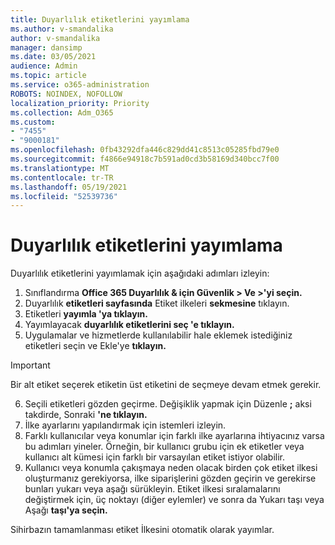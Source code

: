 ```yaml
---
title: Duyarlılık etiketlerini yayımlama
ms.author: v-smandalika
author: v-smandalika
manager: dansimp
ms.date: 03/05/2021
audience: Admin
ms.topic: article
ms.service: o365-administration
ROBOTS: NOINDEX, NOFOLLOW
localization_priority: Priority
ms.collection: Adm_O365
ms.custom:
- "7455"
- "9000181"
ms.openlocfilehash: 0fb43292dfa446c829dd41c8513c05285fbd79e0
ms.sourcegitcommit: f4866e94918c7b591ad0cd3b58169d340bcc7f00
ms.translationtype: MT
ms.contentlocale: tr-TR
ms.lasthandoff: 05/19/2021
ms.locfileid: "52539736"
---
```

# <a name="publish-sensitivity-labels"></a>Duyarlılık etiketlerini yayımlama

Duyarlılık etiketlerini yayımlamak için aşağıdaki adımları izleyin:

1. Sınıflandırma **Office 365 Duyarlılık & için Güvenlik > Ve >'yi seçin.**
2. Duyarlılık **etiketleri sayfasında** Etiket ilkeleri **sekmesine** tıklayın.
3. Etiketleri **yayımla 'ya tıklayın.**
4. Yayımlayacak **duyarlılık etiketlerini seç 'e tıklayın.** 
5. Uygulamalar ve hizmetlerde kullanılabilir hale eklemek istediğiniz etiketleri seçin ve Ekle'ye **tıklayın.**
> [!IMPORTANT]
> Bir alt etiket seçerek etiketin üst etiketini de seçmeye devam etmek gerekir.
6. Seçili etiketleri gözden geçirme. Değişiklik yapmak için Düzenle **;** aksi takdirde, Sonraki **'ne tıklayın.**
7. İlke ayarlarını yapılandırmak için istemleri izleyin.
8. Farklı kullanıcılar veya konumlar için farklı ilke ayarlarına ihtiyacınız varsa bu adımları yineler. Örneğin, bir kullanıcı grubu için ek etiketler veya kullanıcı alt kümesi için farklı bir varsayılan etiket istiyor olabilir.
9. Kullanıcı veya konumla çakışmaya neden olacak birden çok etiket ilkesi oluşturmanız gerekiyorsa, ilke siparişlerini gözden geçirin ve gerekirse bunları yukarı veya aşağı sürükleyin. Etiket ilkesi sıralamalarını değiştirmek için, üç noktayı (diğer eylemler) ve sonra da Yukarı taşı veya Aşağı **taşı'ya seçin.** 

Sihirbazın tamamlanması etiket İlkesini otomatik olarak yayımlar.

